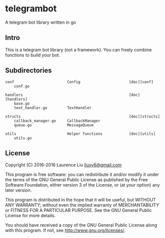 # telegrambot

A telegram bot library written in go

## Intro

This is a telegram bot library (not a framework). You can freely combine functions to build your bot.

## Subdirectories

    conf                        Config                      [doc][conf]
        conf.go

    handlers                                                [doc][handlers]
        base.go
        text_handler.go         TextHandler

    structs                                                 [doc][structs]
        callback_manager.go     CallbackManager
        queue.go                MessageQueue

    utils                       Helper functions            [doc][utils]
        utils.go

[conf]: https://godoc.org/github.com/laurence6/telegrambot-go/conf
[handlers]: https://godoc.org/github.com/laurence6/telegrambot-go/handlers
[structs]: https://godoc.org/github.com/laurence6/telegrambot-go/structs
[utils]: https://godoc.org/github.com/laurence6/telegrambot-go/utils

## License

Copyright (C) 2016-2016  Laurence Liu <liuxy6@gmail.com>

This program is free software: you can redistribute it and/or modify it under the terms of the GNU General Public License as published by the Free Software Foundation, either version 3 of the License, or (at your option) any later version.

This program is distributed in the hope that it will be useful, but WITHOUT ANY WARRANTY; without even the implied warranty of MERCHANTABILITY or FITNESS FOR A PARTICULAR PURPOSE.  See the GNU General Public License for more details.

You should have received a copy of the GNU General Public License along with this program.  If not, see <http://www.gnu.org/licenses/>.
